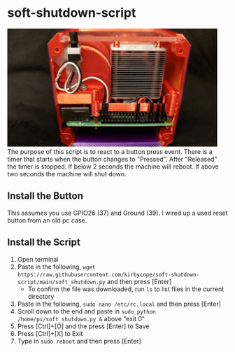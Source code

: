 # soft-shutdown-script
![Screenshot](/soft-shutdown.png)
<br>The purpose of this script is to react to a button press event. There is a timer that starts when the button changes to "Pressed". After "Released" the timer is stopped. If below 2 seconds the machine will reboot. If above two seconds the machine will shut down.

## Install the Button
This assumes you use GPIO26 (37) and Ground (39). I wired up a used reset button from an old pc case.

## Install the Script
1. Open terminal
1. Paste in the following, `wget https://raw.githubusercontent.com/kirbycope/soft-shutdown-script/main/soft_shutdown.py` and then press [Enter]
   - To confirm the file was downloaded, run `ls` to list files in the current directory
1. Paste in the following, `sudo nano /etc/rc.local` and then press [Enter]
1. Scroll down to the end and paste in `sudo python /home/pi/soft_shutdown.py &` above "exit 0"
1. Press [Ctrl]+[O] and the press [Enter] to Save
1. Press [Ctrl]+[X] to Exit
1. Type in `sudo reboot` and then press [Enter]
